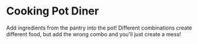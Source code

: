 # Cooking Pot Diner

Add ingredients from the pantry into the pot! Different combinations create different food, but add the wrong combo and you'll just create a mess!